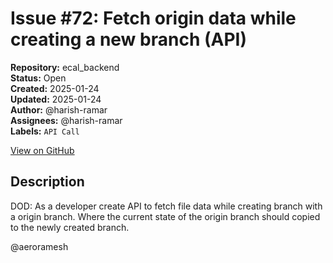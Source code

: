 # Issue #72: Fetch origin data while creating a new branch (API)

**Repository:** ecal_backend  
**Status:** Open  
**Created:** 2025-01-24  
**Updated:** 2025-01-24  
**Author:** @harish-ramar  
**Assignees:** @harish-ramar  
**Labels:** `API Call`  

[View on GitHub](https://github.com/Simtestlab/ecal_backend/issues/72)

## Description

DOD: As a developer create API to fetch file data while creating branch with a origin branch. Where the current state of the origin branch should copied to the newly created branch.

@aeroramesh 